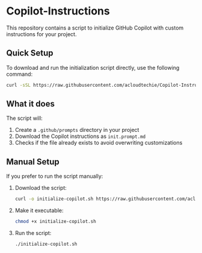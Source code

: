 # Copilot-Instructions

This repository contains a script to initialize GitHub Copilot with custom instructions for your project.

## Quick Setup

To download and run the initialization script directly, use the following command:

```bash
curl -sSL https://raw.githubusercontent.com/acloudtechie/Copilot-Instructions/main/initialize-copilot.sh | bash
```

## What it does

The script will:
1. Create a `.github/prompts` directory in your project
2. Download the Copilot instructions as `init.prompt.md`
3. Checks if the file already exists to avoid overwriting customizations

## Manual Setup

If you prefer to run the script manually:

1. Download the script:
   ```bash
   curl -o initialize-copilot.sh https://raw.githubusercontent.com/acloudtechie/Copilot-Instructions/main/initialize-copilot.sh
   ```

2. Make it executable:
   ```bash
   chmod +x initialize-copilot.sh
   ```

3. Run the script:
   ```bash
   ./initialize-copilot.sh
   ```